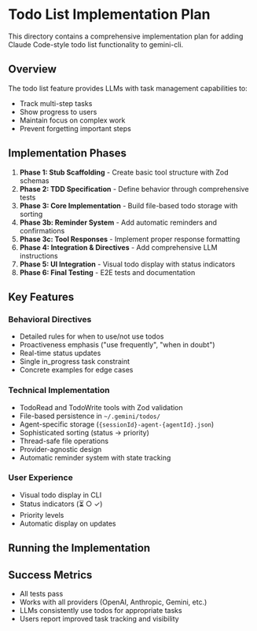 # Todo List Implementation Plan

This directory contains a comprehensive implementation plan for adding Claude Code-style todo list functionality to gemini-cli.

## Overview

The todo list feature provides LLMs with task management capabilities to:
- Track multi-step tasks
- Show progress to users
- Maintain focus on complex work
- Prevent forgetting important steps

## Implementation Phases

1. **Phase 1: Stub Scaffolding** - Create basic tool structure with Zod schemas
2. **Phase 2: TDD Specification** - Define behavior through comprehensive tests
3. **Phase 3: Core Implementation** - Build file-based todo storage with sorting
4. **Phase 3b: Reminder System** - Add automatic reminders and confirmations
5. **Phase 3c: Tool Responses** - Implement proper response formatting
6. **Phase 4: Integration & Directives** - Add comprehensive LLM instructions
7. **Phase 5: UI Integration** - Visual todo display with status indicators
8. **Phase 6: Final Testing** - E2E tests and documentation

## Key Features

### Behavioral Directives
- Detailed rules for when to use/not use todos
- Proactiveness emphasis ("use frequently", "when in doubt")
- Real-time status updates
- Single in_progress task constraint
- Concrete examples for edge cases

### Technical Implementation
- TodoRead and TodoWrite tools with Zod validation
- File-based persistence in `~/.gemini/todos/`
- Agent-specific storage (`{sessionId}-agent-{agentId}.json`)
- Sophisticated sorting (status → priority)
- Thread-safe file operations
- Provider-agnostic design
- Automatic reminder system with state tracking

### User Experience
- Visual todo display in CLI
- Status indicators (⏳ ○ ✓)
- Priority levels
- Automatic display on updates

## Running the Implementation


## Success Metrics

- All tests pass
- Works with all providers (OpenAI, Anthropic, Gemini, etc.)
- LLMs consistently use todos for appropriate tasks
- Users report improved task tracking and visibility
